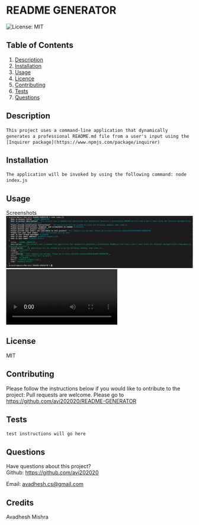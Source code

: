 #  README GENERATOR
  ![License: MIT](https://img.shields.io/badge/License-MIT-brightgreen.svg)
  ## Table of Contents
  1. [Description](#description)   
  2. [Installation](#installation)
  3. [Usage](#usage)
  4. [Licence](#licence)
  5. [Contributing](#contributing)
  6. [Tests](#Tests)
  7. [Questions](#github)
  ## Description
    This project uses a command-line application that dynamically generates a professional README.md file from a user's input using the [Inquirer package](https://www.npmjs.com/package/inquirer)
  ## Installation
    The application will be invoked by using the following command: node index.js
  ## Usage
  Screenshots
     ![Screenshot](https://github.com/avi202020/README-GENERATOR/blob/main/screenshots/report_screenshot.png)
     ![Screenshot](https://github.com/avi202020/README-GENERATOR/blob/main/screenshots/demo.mp4)
  ## License
  MIT
  ## Contributing
  Please follow the instructions below if you would like to ontribute to the project:
   Pull requests are welcome. Please go to https://github.com/avi202020/README-GENERATOR
  ## Tests
    test instructions will go here
  ## Questions
  Have questions about this project?  
  Github: https://github.com/avi202020 

  Email: avadhesh.cs@gmail.com
  
  ## Credits
  Avadhesh Mishra
   